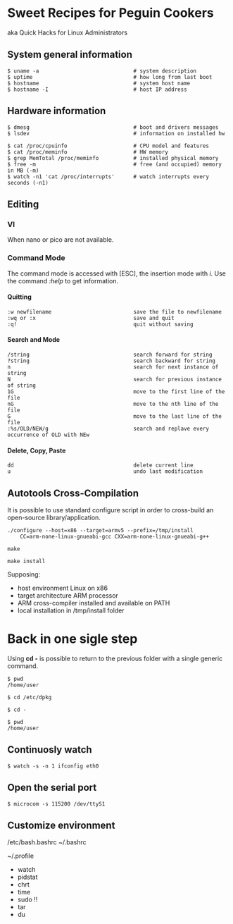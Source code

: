 # Sweet Recipes for Peguin Cookers
aka Quick Hacks for Linux Administrators

## System general information

```
$ uname -a                              # system description
$ uptime                                # how long from last boot
$ hostname                              # system host name
$ hostname -I                           # host IP address
```

## Hardware information
```
$ dmesg                                 # boot and drivers messages
$ lsdev                                 # information on installed hw

$ cat /proc/cpuinfo                     # CPU model and features
$ cat /proc/meminfo                     # HW memory
$ grep MemTotal /proc/meminfo           # installed physical memory
$ free -m                               # free (and occupied) memory in MB (-m)
$ watch -n1 'cat /proc/interrupts'      # watch interrupts every seconds (-n1)
```

## Editing

### VI
When nano or pico are not available.

### Command Mode
The command mode is accessed with [ESC], the insertion mode with *i*.
Use the command *:help* to get information.

#### Quitting
```
:w newfilename                          save the file to newfilename
:wq or :x                               save and quit
:q!                                     quit without saving
```

#### Search and Mode
```
/string                                 search forward for string
?string                                 search backward for string
n                                       search for next instance of string
N                                       search for previous instance of string
1G                                      move to the first line of the file
nG                                      move to the nth line of the file
G                                       move to the last line of the file
:%s/OLD/NEW/g                           search and replave every occurrence of OLD with NEw
```

#### Delete, Copy, Paste
```
dd                                      delete current line
u                                       undo last modification
```

## Autotools Cross-Compilation
It is possible to use standard configure script in order to cross-build an open-source library/application.

```
./configure --host=x86 --target=armv5 --prefix=/tmp/install 
    CC=arm-none-linux-gnueabi-gcc CXX=arm-none-linux-gnueabi-g++

make

make install
```

Supposing:
* host environment Linux on x86
* target architecture ARM processor
* ARM cross-compiler installed and available on PATH
* local installation in /tmp/install folder

# Back in one sigle step
Using **cd -** is possible to return to the previous folder with a single generic command.

```
$ pwd
/home/user

$ cd /etc/dpkg

$ cd -

$ pwd
/home/user
```

## Continuosly watch

```
$ watch -s -n 1 ifconfig eth0
```

## Open the serial port
```
$ microcom -s 115200 /dev/ttyS1
```

## Customize environment

/etc/bash.bashrc
 ~/.bashrc 
 
~/.profile



* watch
* pidstat
* chrt
* time
* sudo !!
* tar
* du
